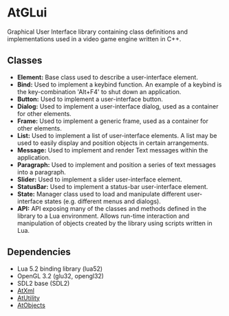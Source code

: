# AtGLui

Graphical User Interface library containing class definitions and implementations used in a video game engine written in C++.

## Classes
- **Element:** Base class used to describe a user-interface element.
- **Bind:** Used to implement a keybind function. An example of a keybind is the key-combination 'Alt+F4' to shut down an application.
- **Button:** Used to implement a user-interface button.
- **Dialog:** Used to implement a user-interface dialog, used as a container for other elements.
- **Frame:** Used to implement a generic frame, used as a container for other elements.
- **List:** Used to implement a list of user-interface elements. A list may be used to easily display and position objects in certain arrangements. 
- **Message:** Used to implement and render Text messages within the application.
- **Paragraph:** Used to implement and position a series of text messages into a paragraph.
- **Slider:** Used to implement a slider user-interface element.
- **StatusBar:** Used to implement a status-bar user-interface element.
- **State:** Manager class used to load and manipulate different user-interface states (e.g. different menus and dialogs).
- **API:** API exposing many of the classes and methods defined in the library to a Lua environment. Allows run-time interaction and manipulation of objects created by the library using scripts written in Lua.

## Dependencies
- Lua 5.2 binding library (lua52)
- OpenGL 3.2 (glu32, opengl32)
- SDL2 base (SDL2)
- [AtXml](https://github.com/atrapalis/AtXml "AtXml GitHub repository")
- [AtUtility](https://github.com/atrapalis/AtUtility "AtUtility GitHub repository")
- [AtObjects](https://github.com/atrapalis/AtObjects "AtObjects GitHub repository")
